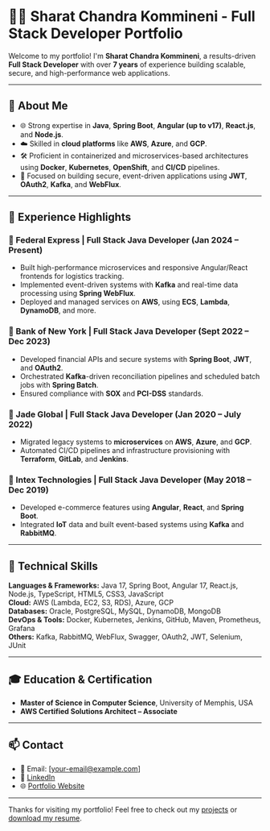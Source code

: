 # 👨‍💻 Sharat Chandra Kommineni - Full Stack Developer Portfolio

Welcome to my portfolio! I'm **Sharat Chandra Kommineni**, a results-driven **Full Stack Developer** with over **7 years** of experience building scalable, secure, and high-performance web applications.

---

## 🚀 About Me

- 🌐 Strong expertise in **Java**, **Spring Boot**, **Angular (up to v17)**, **React.js**, and **Node.js**.
- ☁️ Skilled in **cloud platforms** like **AWS**, **Azure**, and **GCP**.
- 🛠 Proficient in containerized and microservices-based architectures using **Docker**, **Kubernetes**, **OpenShift**, and **CI/CD** pipelines.
- 🔐 Focused on building secure, event-driven applications using **JWT**, **OAuth2**, **Kafka**, and **WebFlux**.

---

## 💼 Experience Highlights

### 🔹 Federal Express | Full Stack Java Developer (Jan 2024 – Present)
- Built high-performance microservices and responsive Angular/React frontends for logistics tracking.
- Implemented event-driven systems with **Kafka** and real-time data processing using **Spring WebFlux**.
- Deployed and managed services on **AWS**, using **ECS**, **Lambda**, **DynamoDB**, and more.

### 🔹 Bank of New York | Full Stack Java Developer (Sept 2022 – Dec 2023)
- Developed financial APIs and secure systems with **Spring Boot**, **JWT**, and **OAuth2**.
- Orchestrated **Kafka**-driven reconciliation pipelines and scheduled batch jobs with **Spring Batch**.
- Ensured compliance with **SOX** and **PCI-DSS** standards.

### 🔹 Jade Global | Full Stack Java Developer (Jan 2020 – July 2022)
- Migrated legacy systems to **microservices** on **AWS**, **Azure**, and **GCP**.
- Automated CI/CD pipelines and infrastructure provisioning with **Terraform**, **GitLab**, and **Jenkins**.

### 🔹 Intex Technologies | Full Stack Java Developer (May 2018 – Dec 2019)
- Developed e-commerce features using **Angular**, **React**, and **Spring Boot**.
- Integrated **IoT** data and built event-based systems using **Kafka** and **RabbitMQ**.

---

## 🧰 Technical Skills

**Languages & Frameworks:** Java 17, Spring Boot, Angular 17, React.js, Node.js, TypeScript, HTML5, CSS3, JavaScript  
**Cloud:** AWS (Lambda, EC2, S3, RDS), Azure, GCP  
**Databases:** Oracle, PostgreSQL, MySQL, DynamoDB, MongoDB  
**DevOps & Tools:** Docker, Kubernetes, Jenkins, GitHub, Maven, Prometheus, Grafana  
**Others:** Kafka, RabbitMQ, WebFlux, Swagger, OAuth2, JWT, Selenium, JUnit

---

## 🎓 Education & Certification

- **Master of Science in Computer Science**, University of Memphis, USA  
- **AWS Certified Solutions Architect – Associate**

---

## 📫 Contact

- 📧 Email: [your-email@example.com]  
- 🔗 [LinkedIn](https://linkedin.com/in/your-profile)  
- 🌐 [Portfolio Website](https://yourusername.github.io/portfolio)

---

Thanks for visiting my portfolio! Feel free to check out my [projects](./projects.html) or [download my resume](./assets/docs/resume.pdf).
